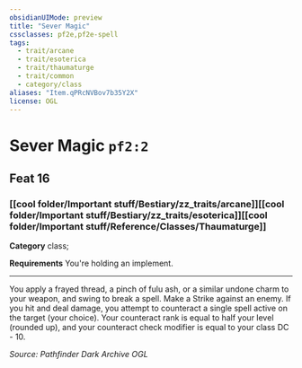 ```yaml
---
obsidianUIMode: preview
title: "Sever Magic"
cssclasses: pf2e,pf2e-spell
tags:
  - trait/arcane
  - trait/esoterica
  - trait/thaumaturge
  - trait/common
  - category/class
aliases: "Item.qPRcNVBov7b35Y2X"
license: OGL
---
```

# Sever Magic `pf2:2`
## Feat 16
### [[cool folder/Important stuff/Bestiary/zz_traits/arcane]][[cool folder/Important stuff/Bestiary/zz_traits/esoterica]][[cool folder/Important stuff/Reference/Classes/Thaumaturge]]

**Category** class; 




**Requirements** You're holding an implement.

* * *

You apply a frayed thread, a pinch of fulu ash, or a similar undone charm to your weapon, and swing to break a spell. Make a Strike against an enemy. If you hit and deal damage, you attempt to counteract a single spell active on the target (your choice). Your counteract rank is equal to half your level (rounded up), and your counteract check modifier is equal to your class DC - 10.

*Source: Pathfinder Dark Archive*
*OGL*